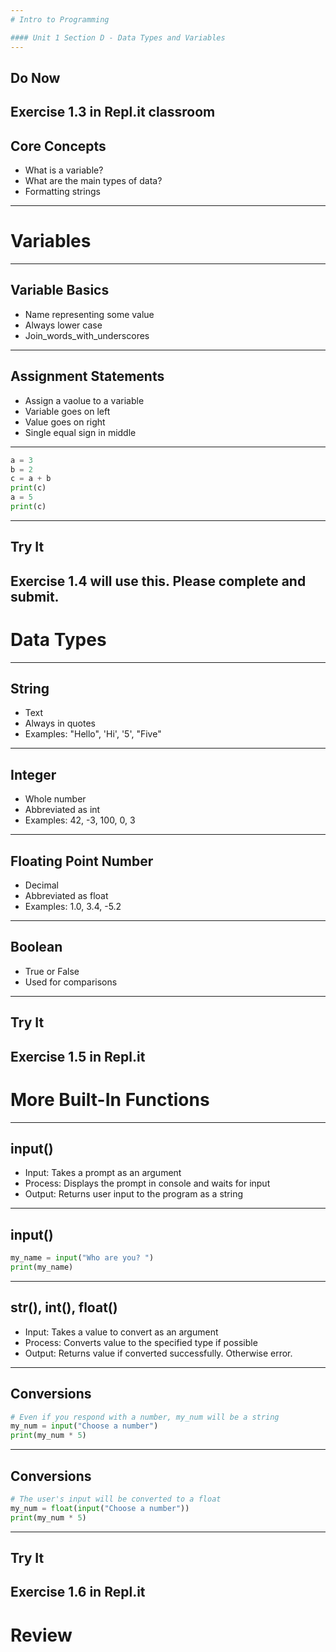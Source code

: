 ```yaml
---
# Intro to Programming

#### Unit 1 Section D - Data Types and Variables
---
```

## Do Now

Exercise 1.3 in Repl.it classroom
---
## Core Concepts

* What is a variable?
* What are the main types of data?
* Formatting strings
---
# Variables
---
## Variable Basics

* Name representing some value
* Always lower case
* Join_words_with_underscores
---
## Assignment Statements

* Assign a vaolue to a variable
* Variable goes on left
* Value goes on right
* Single equal sign in middle
---
```python
a = 3
b = 2
c = a + b
print(c)
a = 5
print(c)
```
---
## Try It

Exercise 1.4 will use this. Please complete and submit.
---
# Data Types
---
## String

* Text
* Always in quotes
* Examples: "Hello", 'Hi', '5', "Five"
---
## Integer

* Whole number
* Abbreviated as int
* Examples: 42, -3, 100, 0, 3
---
## Floating Point Number

* Decimal
* Abbreviated as float
* Examples: 1.0, 3.4, -5.2
---
## Boolean

* True or False
* Used for comparisons
---
## Try It

Exercise 1.5 in Repl.it
---
# More Built-In Functions
---
## input()

* Input: Takes a prompt as an argument
* Process: Displays the prompt in console and waits for input
* Output: Returns user input to the program as a string
---
## input()

```python
my_name = input("Who are you? ")
print(my_name)
```
---
## str(), int(), float()

* Input: Takes a value to convert as an argument
* Process: Converts value to the specified type if possible
* Output: Returns value if converted successfully. Otherwise error.
---
## Conversions

```python
# Even if you respond with a number, my_num will be a string
my_num = input("Choose a number")
print(my_num * 5)
```
---
## Conversions

```python
# The user's input will be converted to a float
my_num = float(input("Choose a number"))
print(my_num * 5)
```
---
## Try It

Exercise 1.6 in Repl.it
---
# Review